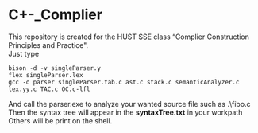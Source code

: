 # C+-_Complier
This repository is created for the HUST SSE class “Complier Construction Principles and Practice".  
Just type  
```
bison -d -v singleParser.y
flex singleParser.lex
gcc -o parser singleParser.tab.c ast.c stack.c semanticAnalyzer.c lex.yy.c TAC.c OC.c-lfl
```
And call the parser.exe to analyze your wanted source file such as .\fibo.c
Then the syntax tree will appear in the **syntaxTree.txt** in your workpath  
Others will be print on the shell.
